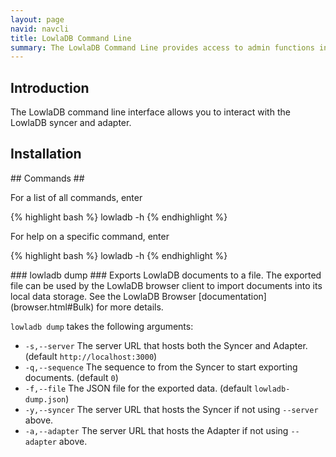 ```yaml
---
layout: page
navid: navcli
title: LowlaDB Command Line
summary: The LowlaDB Command Line provides access to admin functions in the syncer and adapter.
---
```

<div id="Intro">

## Introduction ##
The LowlaDB command line interface allows you to interact with the LowlaDB syncer and adapter.

</div>
<div id="Install">

## Installation ##

</div>

<div id="Commands">
## Commands ##

For a list of all commands, enter

{% highlight bash %}
lowladb -h
{% endhighlight %}

For help on a specific command, enter

{% highlight bash %}
lowladb <cmd> -h
{% endhighlight %}

<div id="CmdDump">
### lowladb dump ###
Exports LowlaDB documents to a file. The exported file can be used by the LowlaDB browser client to import documents into its local data storage. See the LowlaDB Browser [documentation](browser.html#Bulk) for more details.

`lowladb dump` takes the following arguments:

- `-s,--server` The server URL that hosts both the Syncer and Adapter. (default `http://localhost:3000`)
- `-q,--sequence` The sequence to from the Syncer to start exporting documents. (default `0`)
- `-f,--file` The JSON file for the exported data. (default `lowladb-dump.json`)
- `-y,--syncer` The server URL that hosts the Syncer if not using `--server` above.
- `-a,--adapter` The server URL that hosts the Adapter if not using `--adapter` above.

</div>
</div>